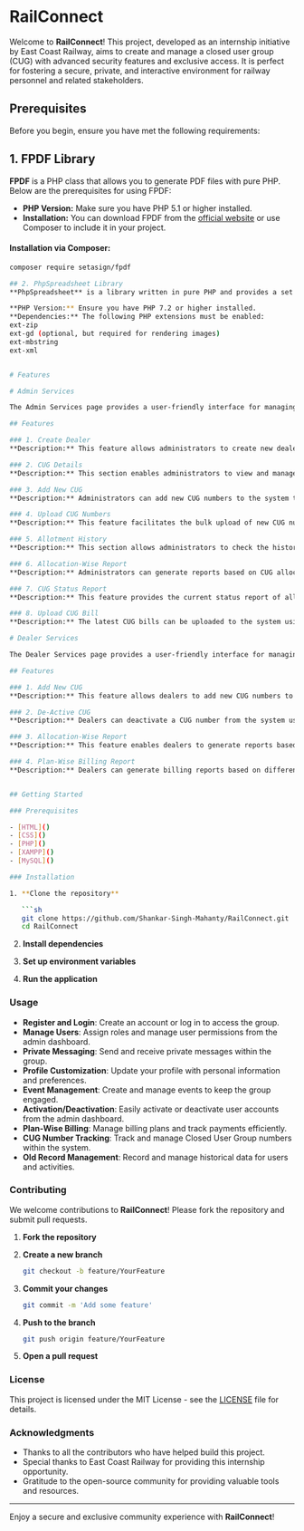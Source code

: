 # RailConnect

Welcome to **RailConnect**! This project, developed as an internship initiative by East Coast Railway, aims to create and manage a closed user group (CUG) with advanced security features and exclusive access. It is perfect for fostering a secure, private, and interactive environment for railway personnel and related stakeholders.

## Prerequisites

Before you begin, ensure you have met the following requirements:

## 1. FPDF Library

**FPDF** is a PHP class that allows you to generate PDF files with pure PHP. Below are the prerequisites for using FPDF:

- **PHP Version:** Make sure you have PHP 5.1 or higher installed.
- **Installation:** You can download FPDF from the [official website](http://www.fpdf.org/) or use Composer to include it in your project.

#### Installation via Composer:
```bash
composer require setasign/fpdf

## 2. PhpSpreadsheet Library
**PhpSpreadsheet** is a library written in pure PHP and provides a set of classes that allow you to read and write various spreadsheet file formats such as Excel and LibreOffice Calc.

**PHP Version:** Ensure you have PHP 7.2 or higher installed.
**Dependencies:** The following PHP extensions must be enabled:
ext-zip
ext-gd (optional, but required for rendering images)
ext-mbstring
ext-xml


# Features

# Admin Services

The Admin Services page provides a user-friendly interface for managing various aspects of the CUG (Closed User Group) system. Below is an overview of the features available:

## Features

### 1. Create Dealer
**Description:** This feature allows administrators to create new dealers for the CUG system. Dealers can be added by filling in the necessary details through an intuitive form.

### 2. CUG Details
**Description:** This section enables administrators to view and manage detailed information about existing CUGs. It provides options to activate or deactivate CUG numbers, ensuring effective management of the system.

### 3. Add New CUG
**Description:** Administrators can add new CUG numbers to the system through this feature. The process involves entering the required details to register a new CUG.

### 4. Upload CUG Numbers
**Description:** This feature facilitates the bulk upload of new CUG numbers into the system. Administrators can upload an Excel file containing multiple CUG numbers, streamlining the data entry process.

### 5. Allotment History
**Description:** This section allows administrators to check the history of CUG number allotments. It provides a detailed record of past allocations, helping in tracking and auditing.

### 6. Allocation-Wise Report
**Description:** Administrators can generate reports based on CUG allocations using this feature. These reports provide insights into the distribution and usage of CUG numbers.

### 7. CUG Status Report
**Description:** This feature provides the current status report of all CUG numbers. Administrators can quickly get an overview of active, inactive, and pending CUG numbers.

### 8. Upload CUG Bill
**Description:** The latest CUG bills can be uploaded to the system using this feature. It allows administrators to keep the billing information up-to-date by uploading the relevant documents.

# Dealer Services

The Dealer Services page provides a user-friendly interface for managing various aspects of the CUG (Closed User Group) system specifically tailored for dealers. Below is an overview of the features available:

## Features

### 1. Add New CUG
**Description:** This feature allows dealers to add new CUG numbers to the system. Dealers can enter the necessary details to register new CUG numbers easily.

### 2. De-Active CUG
**Description:** Dealers can deactivate a CUG number from the system using this feature. It provides an option to disable CUG numbers that are no longer needed.

### 3. Allocation-Wise Report
**Description:** This feature enables dealers to generate reports based on CUG allocations. These reports provide insights into the distribution and usage of CUG numbers.

### 4. Plan-Wise Billing Report
**Description:** Dealers can generate billing reports based on different service plans using this feature. It helps in understanding the billing aspects associated with various plans.


## Getting Started

### Prerequisites

- [HTML]()
- [CSS]()
- [PHP]()
- [XAMPP]()
- [MySQL]()

### Installation

1. **Clone the repository**

   ```sh
   git clone https://github.com/Shankar-Singh-Mahanty/RailConnect.git
   cd RailConnect
   ```

2. **Install dependencies**

3. **Set up environment variables**

4. **Run the application**

### Usage

- **Register and Login**: Create an account or log in to access the group.
- **Manage Users**: Assign roles and manage user permissions from the admin dashboard.
- **Private Messaging**: Send and receive private messages within the group.
- **Profile Customization**: Update your profile with personal information and preferences.
- **Event Management**: Create and manage events to keep the group engaged.
- **Activation/Deactivation**: Easily activate or deactivate user accounts from the admin dashboard.
- **Plan-Wise Billing**: Manage billing plans and track payments efficiently.
- **CUG Number Tracking**: Track and manage Closed User Group numbers within the system.
- **Old Record Management**: Record and manage historical data for users and activities.

### Contributing

We welcome contributions to **RailConnect**! Please fork the repository and submit pull requests.

1. **Fork the repository**
2. **Create a new branch**

   ```sh
   git checkout -b feature/YourFeature
   ```

3. **Commit your changes**

   ```sh
   git commit -m 'Add some feature'
   ```

4. **Push to the branch**

   ```sh
   git push origin feature/YourFeature
   ```

5. **Open a pull request**

### License

This project is licensed under the MIT License - see the [LICENSE](LICENSE) file for details.

### Acknowledgments

- Thanks to all the contributors who have helped build this project.
- Special thanks to East Coast Railway for providing this internship opportunity.
- Gratitude to the open-source community for providing valuable tools and resources.

---

Enjoy a secure and exclusive community experience with **RailConnect**!

